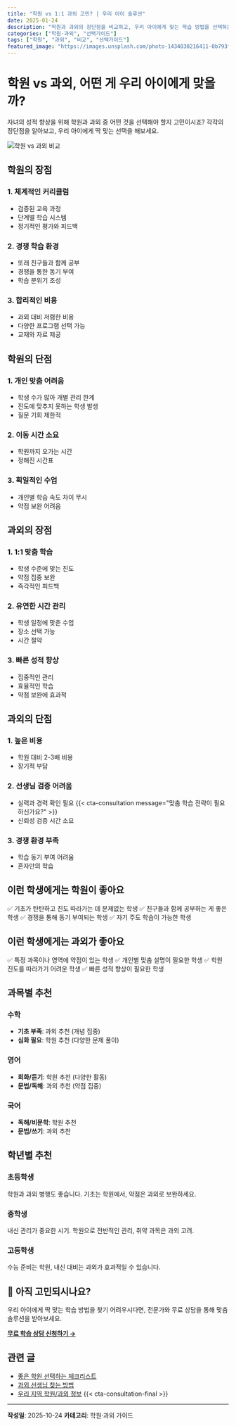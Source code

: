 ```yaml
---
title: "학원 vs 1:1 과외 고민? | 우리 아이 솔루션"
date: 2025-01-24
description: "학원과 과외의 장단점을 비교하고, 우리 아이에게 맞는 학습 방법을 선택하는 가이드를 제공합니다."
categories: ["학원·과외", "선택가이드"]
tags: ["학원", "과외", "비교", "선택가이드"]
featured_image: "https://images.unsplash.com/photo-1434030216411-0b793f4b4173?w=1200&h=630&fit=crop"
---
```


# 학원 vs 과외, 어떤 게 우리 아이에게 맞을까?

자녀의 성적 향상을 위해 학원과 과외 중 어떤 것을 선택해야 할지 고민이시죠?
각각의 장단점을 알아보고, 우리 아이에게 딱 맞는 선택을 해보세요.

![학원 vs 과외 비교](https://images.unsplash.com/photo-1509062522246-3755977927d7?w=1200&h=600&fit=crop)

## 학원의 장점

### 1. 체계적인 커리큘럼
- 검증된 교육 과정
- 단계별 학습 시스템
- 정기적인 평가와 피드백

### 2. 경쟁 학습 환경
- 또래 친구들과 함께 공부
- 경쟁을 통한 동기 부여
- 학습 분위기 조성

### 3. 합리적인 비용
- 과외 대비 저렴한 비용
- 다양한 프로그램 선택 가능
- 교재와 자료 제공

## 학원의 단점

### 1. 개인 맞춤 어려움
- 학생 수가 많아 개별 관리 한계
- 진도에 맞추지 못하는 학생 발생
- 질문 기회 제한적

### 2. 이동 시간 소요
- 학원까지 오가는 시간
- 정해진 시간표

### 3. 획일적인 수업
- 개인별 학습 속도 차이 무시
- 약점 보완 어려움

## 과외의 장점

### 1. 1:1 맞춤 학습
- 학생 수준에 맞는 진도
- 약점 집중 보완
- 즉각적인 피드백

### 2. 유연한 시간 관리
- 학생 일정에 맞춘 수업
- 장소 선택 가능
- 시간 절약

### 3. 빠른 성적 향상
- 집중적인 관리
- 효율적인 학습
- 약점 보완에 효과적

## 과외의 단점

### 1. 높은 비용
- 학원 대비 2-3배 비용
- 장기적 부담

### 2. 선생님 검증 어려움
- 실력과 경력 확인 필요
{{< cta-consultation message="맞춤 학습 전략이 필요하신가요?" >}}
- 신뢰성 검증 시간 소요

### 3. 경쟁 환경 부족
- 학습 동기 부여 어려움
- 혼자만의 학습

## 이런 학생에게는 학원이 좋아요

✅ 기초가 탄탄하고 진도 따라가는 데 문제없는 학생
✅ 친구들과 함께 공부하는 게 좋은 학생
✅ 경쟁을 통해 동기 부여되는 학생
✅ 자기 주도 학습이 가능한 학생

## 이런 학생에게는 과외가 좋아요

✅ 특정 과목이나 영역에 약점이 있는 학생
✅ 개인별 맞춤 설명이 필요한 학생
✅ 학원 진도를 따라가기 어려운 학생
✅ 빠른 성적 향상이 필요한 학생

## 과목별 추천

### 수학
- **기초 부족**: 과외 추천 (개념 집중)
- **심화 필요**: 학원 추천 (다양한 문제 풀이)

### 영어
- **회화/듣기**: 학원 추천 (다양한 활동)
- **문법/독해**: 과외 추천 (약점 집중)

### 국어
- **독해/비문학**: 학원 추천
- **문법/쓰기**: 과외 추천

## 학년별 추천

### 초등학생
학원과 과외 병행도 좋습니다. 기초는 학원에서, 약점은 과외로 보완하세요.

### 중학생
내신 관리가 중요한 시기. 학원으로 전반적인 관리, 취약 과목은 과외 고려.

### 고등학생
수능 준비는 학원, 내신 대비는 과외가 효과적일 수 있습니다.

## 💬 아직 고민되시나요?

우리 아이에게 딱 맞는 학습 방법을 찾기 어려우시다면,
전문가와 무료 상담을 통해 맞춤 솔루션을 받아보세요.

**[무료 학습 상담 신청하기 →](/consultation/)**

## 관련 글

- [좋은 학원 선택하는 체크리스트](/tutoring/academy/)
- [과외 선생님 찾는 방법](/tutoring/private/)
- [우리 지역 학원/과외 정보](/local/)
{{< cta-consultation-final >}}

---

**작성일**: 2025-10-24
**카테고리**: 학원·과외 가이드
